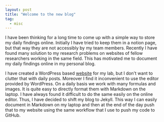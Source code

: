 ```yaml
---
layout: post
title: "Welcome to the new blog"
tag: 
  - misc
---
```


I have been thinking for a long time to come up with a simple way to store my daily findings online. Initially I have tried to keep them in a notion page, but that way they are not accessibly by my team members. Recently I have found many solution to my research problems on websites of fellow researchers working in the same field. This has motivated me to document my daily findings online in my personal blog.

I have created a WordPress based [website](https://www.computationalmechanics.in) for my lab,  but I don't want to clutter that with daily posts. Moreover I find it inconvenient to use the editor provided by WordPress. On a daily basis we work with many formulas and images. It is quite easy to directly format them with Markdown on the laptop. I have always found it difficult to do the same easily on the online editor. Thus, I have decided to shift my blog to Jekyll. This way I can easily document in Markdown on my laptop and then at the end of the day push that to my website using the same workflow that I use to push my code to GitHub.
